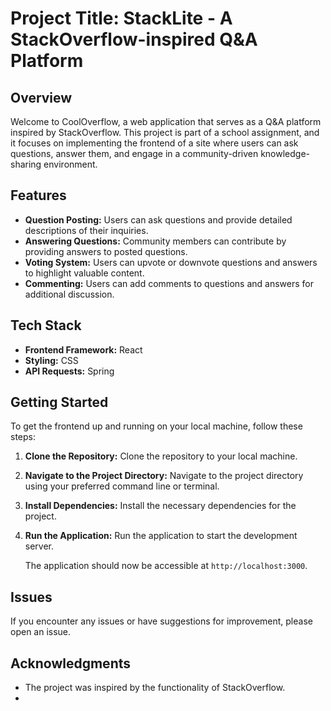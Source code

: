 # Project Title: StackLite - A StackOverflow-inspired Q&A Platform

## Overview

Welcome to CoolOverflow, a web application that serves as a Q&A platform inspired by StackOverflow. This project is part of a school assignment, and it focuses on implementing the frontend of a site where users can ask questions, answer them, and engage in a community-driven knowledge-sharing environment.

## Features

- **Question Posting:** Users can ask questions and provide detailed descriptions of their inquiries.
- **Answering Questions:** Community members can contribute by providing answers to posted questions.
- **Voting System:** Users can upvote or downvote questions and answers to highlight valuable content.
- **Commenting:** Users can add comments to questions and answers for additional discussion.

## Tech Stack

- **Frontend Framework:** React
- **Styling:** CSS
- **API Requests:** Spring

## Getting Started

To get the frontend up and running on your local machine, follow these steps:

1. **Clone the Repository:**
   Clone the repository to your local machine.

2. **Navigate to the Project Directory:**
   Navigate to the project directory using your preferred command line or terminal.

3. **Install Dependencies:**
   Install the necessary dependencies for the project.

4. **Run the Application:**
   Run the application to start the development server.

   The application should now be accessible at `http://localhost:3000`.
   

## Issues

If you encounter any issues or have suggestions for improvement, please open an issue.

## Acknowledgments

- The project was inspired by the functionality of StackOverflow.
- 
